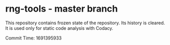 # rng-tools - master branch

This repository contains frozen state of the repository.
Its history is cleared. It is used only for static code
analysis with Codacy.

Commit Time: 1691395933